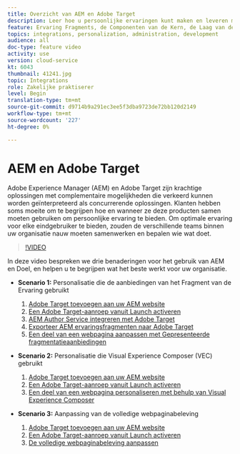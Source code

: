```yaml
---
title: Overzicht van AEM en Adobe Target
description: Leer hoe u persoonlijke ervaringen kunt maken en leveren met Adobe Experience Manager als Cloud Service en Adobe Target.
feature: Ervaring Fragments, de Componenten van de Kern, de Laag van de Gegevens van de Adobe Cliënt
topics: integrations, personalization, administration, development
audience: all
doc-type: feature video
activity: use
version: cloud-service
kt: 6043
thumbnail: 41241.jpg
topic: Integrations
role: Zakelijke praktiserer
level: Begin
translation-type: tm+mt
source-git-commit: d9714b9a291ec3ee5f3dba9723de72bb120d2149
workflow-type: tm+mt
source-wordcount: '227'
ht-degree: 0%

---
```



# AEM en Adobe Target

Adobe Experience Manager (AEM) en Adobe Target zijn krachtige oplossingen met complementaire mogelijkheden die verkeerd kunnen worden geïnterpreteerd als concurrerende oplossingen. Klanten hebben soms moeite om te begrijpen hoe en wanneer ze deze producten samen moeten gebruiken om persoonlijke ervaring te bieden. Om optimale ervaring voor elke eindgebruiker te bieden, zouden de verschillende teams binnen uw organisatie nauw moeten samenwerken en bepalen wie wat doet.

>[!VIDEO](https://video.tv.adobe.com/v/41241?quality=12&learn=on)

In deze video bespreken we drie benaderingen voor het gebruik van AEM en Doel, en helpen u te begrijpen wat het beste werkt voor uw organisatie.

* __Scenario 1:__ Personalisatie die de aanbiedingen van het Fragment van de Ervaring gebruikt

   1. [Adobe Target toevoegen aan uw AEM website](./add-target-launch-extension.md)
   1. [Een Adobe Target-aanroep vanuit Launch activeren](./load-and-fire-target.md)
   1. [AEM Author Service integreren met Adobe Target](./setup-aem-target-cloud-service.md)
   1. [Exporteer AEM ervaringsfragmenten naar Adobe Target](./export-experience-fragment-target.md)
   1. [Een deel van een webpagina aanpassen met Gepresenteerde fragmentatieaanbiedingen](./create-target-activity.md)

* __Scenario 2:__ Personalisatie die Visual Experience Composer (VEC) gebruikt

   1. [Adobe Target toevoegen aan uw AEM website](./add-target-launch-extension.md)
   1. [Een Adobe Target-aanroep vanuit Launch activeren](./load-and-fire-target.md)
   1. [Een deel van een webpagina personaliseren met behulp van Visual Experience Composer](./personalization-using-vec.md)

* __Scenario 3:__ Aanpassing van de volledige webpaginabeleving

   1. [Adobe Target toevoegen aan uw AEM website](./add-target-launch-extension.md)
   1. [Een Adobe Target-aanroep vanuit Launch activeren](./load-and-fire-target.md)
   1. [De volledige webpaginabeleving aanpassen](./personalization-web-page.md)


